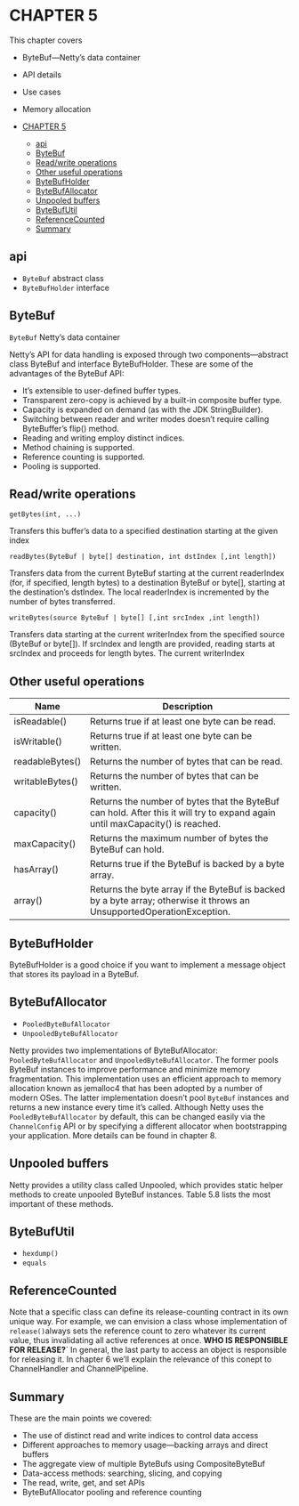 # CHAPTER 5

This chapter covers

- ByteBuf—Netty’s data container
- API details
- Use cases
- Memory allocation

- [CHAPTER 5](#chapter-5)
  - [api](#api)
  - [ByteBuf](#bytebuf)
  - [Read/write operations](#readwrite-operations)
  - [Other useful operations](#other-useful-operations)
  - [ByteBufHolder](#bytebufholder)
  - [ByteBufAllocator](#bytebufallocator)
  - [Unpooled buffers](#unpooled-buffers)
  - [ByteBufUtil](#bytebufutil)
  - [ReferenceCounted](#referencecounted)
  - [Summary](#summary)


## api

- `ByteBuf` abstract class
- `ByteBufHolder` interface

## ByteBuf

`ByteBuf` Netty’s data container

Netty’s API for data handling is exposed through two components—abstract class
ByteBuf and interface ByteBufHolder.
These are some of the advantages of the ByteBuf API:

- It’s extensible to user-defined buffer types.
- Transparent zero-copy is achieved by a built-in composite buffer type.
- Capacity is expanded on demand (as with the JDK StringBuilder).
- Switching between reader and writer modes doesn’t require calling ByteBuffer’s flip() method.
- Reading and writing employ distinct indices.
- Method chaining is supported.
- Reference counting is supported.
- Pooling is supported.

## Read/write operations

`getBytes(int, ...)`

Transfers this buffer’s data to a specified destination starting at
the given index

`readBytes(ByteBuf | byte[] destination, int dstIndex [,int length])`

Transfers data from the current ByteBuf starting at the current
readerIndex (for, if specified, length bytes) to a
destination ByteBuf or byte[], starting at the destination’s
dstIndex. The local readerIndex is incremented
by the number of bytes transferred.

`writeBytes(source ByteBuf | byte[] [,int srcIndex ,int length])`

Transfers data starting at the current writerIndex
from the specified source (ByteBuf or byte[]).
If srcIndex and length are provided, reading
starts at srcIndex and proceeds for length bytes.
The current writerIndex

## Other useful operations

| Name            | Description                                                                                                                   |
| --------------- | ----------------------------------------------------------------------------------------------------------------------------- |
| isReadable()    | Returns true if at least one byte can be read.                                                                                |
| isWritable()    | Returns true if at least one byte can be written.                                                                             |
| readableBytes() | Returns the number of bytes that can be read.                                                                                 |
| writableBytes() | Returns the number of bytes that can be written.                                                                              |
| capacity()      | Returns the number of bytes that the ByteBuf can hold. After this it will try to expand again until maxCapacity() is reached. |
| maxCapacity()   | Returns the maximum number of bytes the ByteBuf can hold.                                                                     |
| hasArray()      | Returns true if the ByteBuf is backed by a byte array.                                                                        |
| array()         | Returns the byte array if the ByteBuf is backed by a byte array; otherwise it throws an UnsupportedOperationException.        |

## ByteBufHolder

ByteBufHolder is a good choice if you want to implement a message object that stores its payload in a ByteBuf.

## ByteBufAllocator

- `PooledByteBufAllocator`
- `UnpooledByteBufAllocator`

Netty provides two implementations of ByteBufAllocator: `PooledByteBufAllocator`
and `UnpooledByteBufAllocator`. The former pools ByteBuf instances to improve performance and minimize memory fragmentation. This implementation uses an efficient approach to memory allocation known as jemalloc4 that has been adopted by a
number of modern OSes. The latter implementation doesn’t pool `ByteBuf` instances
and returns a new instance every time it’s called.
Although Netty uses the `PooledByteBufAllocator` by default, this can be changed
easily via the `ChannelConfig` API or by specifying a different allocator when bootstrapping your application. More details can be found in chapter 8.

## Unpooled buffers

Netty provides a utility class called Unpooled, which provides static helper
methods to create unpooled ByteBuf instances. Table 5.8 lists the most important of
these methods.

## ByteBufUtil

- `hexdump()`
- `equals`

## ReferenceCounted

Note that a specific class can define its release-counting contract in its own unique
way. For example, we can envision a class whose implementation of `release()`always
sets the reference count to zero whatever its current value, thus invalidating all active
references at once.
**WHO IS RESPONSIBLE FOR RELEASE?**` In general, the last party to access an
object is responsible for releasing it. In chapter 6 we’ll explain the relevance
of this conept to ChannelHandler and ChannelPipeline.

## Summary

These are the main points we covered:

- The use of distinct read and write indices to control data access
- Different approaches to memory usage—backing arrays and direct buffers
- The aggregate view of multiple ByteBufs using CompositeByteBuf
- Data-access methods: searching, slicing, and copying
- The read, write, get, and set APIs
- ByteBufAllocator pooling and reference counting
